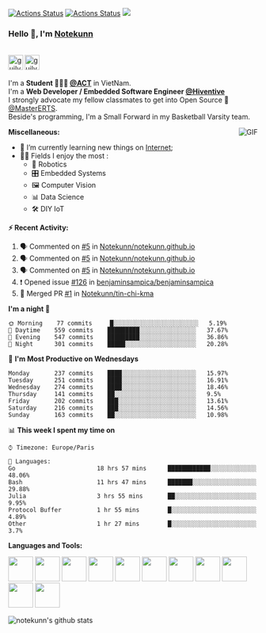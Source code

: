 [![Actions Status](https://github.com/Notekunn/Notekunn/workflows/wakatime-stats/badge.svg)](https://github.com/Notekunn/Notekunn/actions)
[![Actions Status](https://github.com/Notekunn/Notekunn/workflows/update-gh-activity/badge.svg)](https://github.com/Notekunn/Notekunn/actions)
![](https://visitor-badge.glitch.me/badge?page_id=guilyx.guilyx)

### Hello 👋, I'm [Notekunn](https://Notekunn.github.io) 

<br/>
<a href="https://www.facebook.com/ShiinDz">
  <img align="left" alt="guilyx's Facebook" width="30px" src="https://image.flaticon.com/icons/svg/2111/2111342.svg" />
</a>
<a href="https://www.instagram.com/_unique.scary_">
  <img align="left" alt="guilyx's Instagram" width="30px" src="https://image.flaticon.com/icons/svg/2111/2111421.svg" />
</a> <br /> <br />

I'm a **Student 👨🏽‍💼 [@ACT](http://actvn.edu.vn/)** in VietNam. <br />
I'm a **Web Developer / Embedded Software Engineer [@Hiventive](https://www.hiventive.com)**  <br />
I strongly advocate my fellow classmates to get into Open Source 📢 [@MasterERTS](https://github.com/MasterERTS).  <br />
Beside's programming, I'm a Small Forward in my Basketball Varsity team. <br />

  <img align="right" alt="GIF" src="https://media1.tenor.com/images/1c6140897565e34a4e98f618e220dc0d/tenor.gif?itemid=9358372" />
  
**Miscellaneous:**

- 📖 I’m currently learning new things on [Internet](https://www.google.com.vn);
- 🤹🏽 Fields I enjoy the most :
  - 🤖 Robotics 
  - 🎛 Embedded Systems
  - 🖼 Computer Vision
  - 📊 Data Science
  - 🛠 DIY IoT

**:zap: Recent Activity:**

<!--START_SECTION:activity-->
1. 🗣 Commented on [#5](https://github.com//Notekunn/notekunn.github.io/issues/5) in [Notekunn/notekunn.github.io](https://github.com//Notekunn/notekunn.github.io)
2. 🗣 Commented on [#5](https://github.com//Notekunn/notekunn.github.io/issues/5) in [Notekunn/notekunn.github.io](https://github.com//Notekunn/notekunn.github.io)
3. 🗣 Commented on [#5](https://github.com//Notekunn/notekunn.github.io/issues/5) in [Notekunn/notekunn.github.io](https://github.com//Notekunn/notekunn.github.io)
4. ❗️ Opened issue [#126](https://github.com//benjaminsampica/benjaminsampica/issues/126) in [benjaminsampica/benjaminsampica](https://github.com//benjaminsampica/benjaminsampica)
5. 🎉 Merged PR [#1](https://github.com//Notekunn/tin-chi-kma/pull/1) in [Notekunn/tin-chi-kma](https://github.com//Notekunn/tin-chi-kma)
<!--END_SECTION:activity-->

<!--START_SECTION:waka-->
**I'm a night 🦉** 

```text
🌞 Morning    77 commits     █░░░░░░░░░░░░░░░░░░░░░░░░   5.19% 
🌆 Daytime    559 commits    █████████░░░░░░░░░░░░░░░░   37.67% 
🌃 Evening    547 commits    █████████░░░░░░░░░░░░░░░░   36.86% 
🌙 Night      301 commits    █████░░░░░░░░░░░░░░░░░░░░   20.28%

```
📅 **I'm Most Productive on Wednesdays** 

```text
Monday       237 commits    ████░░░░░░░░░░░░░░░░░░░░░   15.97% 
Tuesday      251 commits    ████░░░░░░░░░░░░░░░░░░░░░   16.91% 
Wednesday    274 commits    ████░░░░░░░░░░░░░░░░░░░░░   18.46% 
Thursday     141 commits    ██░░░░░░░░░░░░░░░░░░░░░░░   9.5% 
Friday       202 commits    ███░░░░░░░░░░░░░░░░░░░░░░   13.61% 
Saturday     216 commits    ███░░░░░░░░░░░░░░░░░░░░░░   14.56% 
Sunday       163 commits    ██░░░░░░░░░░░░░░░░░░░░░░░   10.98%

```


📊 **This week I spent my time on** 

```text
⌚︎ Timezone: Europe/Paris

💬 Languages: 
Go                       18 hrs 57 mins      ████████████░░░░░░░░░░░░░   48.06% 
Bash                     11 hrs 47 mins      ███████░░░░░░░░░░░░░░░░░░   29.88% 
Julia                    3 hrs 55 mins       ██░░░░░░░░░░░░░░░░░░░░░░░   9.95% 
Protocol Buffer          1 hr 55 mins        █░░░░░░░░░░░░░░░░░░░░░░░░   4.89% 
Other                    1 hr 27 mins        █░░░░░░░░░░░░░░░░░░░░░░░░   3.7%

```


<!--END_SECTION:waka-->

**Languages and Tools:**  

<code><img height="50" src="https://image.flaticon.com/icons/svg/2861/2861557.svg"></code>
<code><img height="50" src="https://image.flaticon.com/icons/svg/3190/3190604.svg"></code>
<code><img height="50" src="https://image.flaticon.com/icons/svg/2942/2942156.svg"></code>
<code><img height="50" src="https://img.icons8.com/color/48/000000/golang.png"></code>
<code><img height="50" src="https://image.flaticon.com/icons/svg/1628/1628182.svg"></code>
<code><img height="50" src="https://image.flaticon.com/icons/png/512/2085/2085061.png"></code>
<code><img height="50" src="https://image.flaticon.com/icons/svg/2535/2535543.svg"></code>
<code><img height="50" src="https://cdn.icon-icons.com/icons2/1508/PNG/512/matlab_104289.png"></code>
<code><img height="50" src="https://image.flaticon.com/icons/svg/2721/2721297.svg"></code>
<code><img height="50" src="https://image.flaticon.com/icons/svg/752/752605.svg"></code>
<code><img height="50" src="https://image.flaticon.com/icons/svg/1680/1680899.svg"></code>

![notekunn's github stats](https://github-readme-stats.vercel.app/api?username=notekunn&show_icons=true&hide_border=true)
